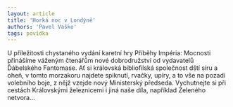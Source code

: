 ```yaml
---
layout: article
title: 'Horká noc v Londýně'
authors: 'Pavel Vaško'
tags: povídka
---
```


U příležitosti chystaného vydání karetní hry Příběhy Impéria:
Mocnosti přinášíme váženým čtenářům nové dobrodružství
od vydavatelů Ďábelského Fantomase. Ať si
královská bibliofilská společnost dští síru a oheň, v tomto
morzakoru najdete spiknutí, rvačky, upíry, a to vše na pozadí
volebního boje, z nějž vzejde nový Ministerský předseda. Vychutnejte
si při cestách Královskými železnicemi i jiná naše
díla, například Zeleného netvora…
